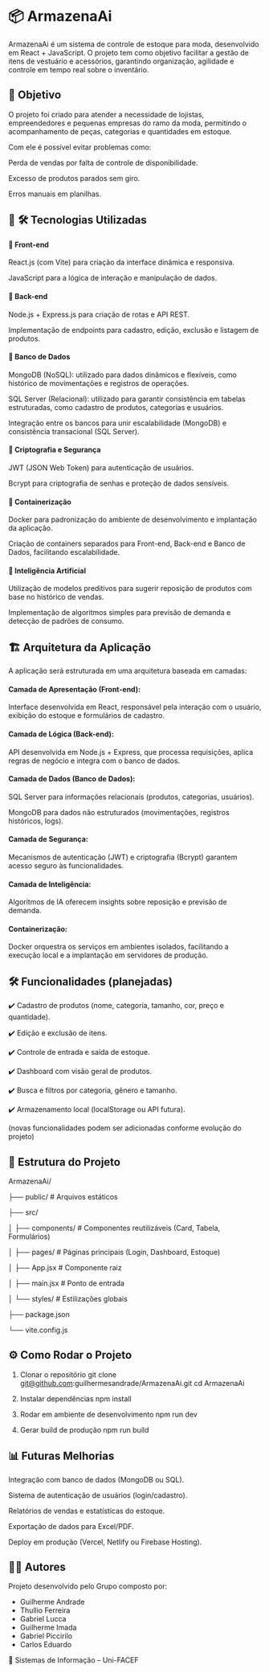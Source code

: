 # 📦 ArmazenaAi

ArmazenaAi é um sistema de controle de estoque para moda, desenvolvido em React + JavaScript.
O projeto tem como objetivo facilitar a gestão de itens de vestuário e acessórios, garantindo organização, agilidade e controle em tempo real sobre o inventário.

## 🎯 Objetivo

O projeto foi criado para atender a necessidade de lojistas, empreendedores e pequenas empresas do ramo da moda, permitindo o acompanhamento de peças, categorias e quantidades em estoque.

Com ele é possível evitar problemas como:

Perda de vendas por falta de controle de disponibilidade.

Excesso de produtos parados sem giro.

Erros manuais em planilhas.

## 🚀 🛠️ Tecnologias Utilizadas
#### 🔹 Front-end

React.js (com Vite) para criação da interface dinâmica e responsiva.

JavaScript para a lógica de interação e manipulação de dados.

#### 🔹 Back-end

Node.js + Express.js para criação de rotas e API REST.

Implementação de endpoints para cadastro, edição, exclusão e listagem de produtos.

#### 🔹 Banco de Dados

MongoDB (NoSQL): utilizado para dados dinâmicos e flexíveis, como histórico de movimentações e registros de operações.

SQL Server (Relacional): utilizado para garantir consistência em tabelas estruturadas, como cadastro de produtos, categorias e usuários.

Integração entre os bancos para unir escalabilidade (MongoDB) e consistência transacional (SQL Server).

#### 🔹 Criptografia e Segurança

JWT (JSON Web Token) para autenticação de usuários.

Bcrypt para criptografia de senhas e proteção de dados sensíveis.

#### 🔹 Containerização

Docker para padronização do ambiente de desenvolvimento e implantação da aplicação.

Criação de containers separados para Front-end, Back-end e Banco de Dados, facilitando escalabilidade.

#### 🔹 Inteligência Artificial

Utilização de modelos preditivos para sugerir reposição de produtos com base no histórico de vendas.

Implementação de algoritmos simples para previsão de demanda e detecção de padrões de consumo.

## 🏗️ Arquitetura da Aplicação

A aplicação será estruturada em uma arquitetura baseada em camadas:

#### Camada de Apresentação (Front-end):
Interface desenvolvida em React, responsável pela interação com o usuário, exibição do estoque e formulários de cadastro.

#### Camada de Lógica (Back-end):
API desenvolvida em Node.js + Express, que processa requisições, aplica regras de negócio e integra com o banco de dados.

#### Camada de Dados (Banco de Dados):
SQL Server para informações relacionais (produtos, categorias, usuários).

MongoDB para dados não estruturados (movimentações, registros históricos, logs).

#### Camada de Segurança:
Mecanismos de autenticação (JWT) e criptografia (Bcrypt) garantem acesso seguro às funcionalidades.

#### Camada de Inteligência:
Algoritmos de IA oferecem insights sobre reposição e previsão de demanda.

#### Containerização: 
Docker orquestra os serviços em ambientes isolados, facilitando a execução local e a implantação em servidores de produção.

## 🛠️ Funcionalidades (planejadas)

✔️ Cadastro de produtos (nome, categoria, tamanho, cor, preço e quantidade).

✔️ Edição e exclusão de itens.

✔️ Controle de entrada e saída de estoque.

✔️ Dashboard com visão geral de produtos.

✔️ Busca e filtros por categoria, gênero e tamanho.

✔️ Armazenamento local (localStorage ou API futura).

(novas funcionalidades podem ser adicionadas conforme evolução do projeto)

## 📂 Estrutura do Projeto

ArmazenaAi/

 ├── public/            # Arquivos estáticos
 
 ├── src/
 
 │   ├── components/    # Componentes reutilizáveis (Card, Tabela, Formulários)
 
 │   ├── pages/         # Páginas principais (Login, Dashboard, Estoque)
 
 │   ├── App.jsx        # Componente raiz
 
 │   ├── main.jsx       # Ponto de entrada
 
 │   └── styles/        # Estilizações globais
 
 ├── package.json
 
 └── vite.config.js

## ⚙️ Como Rodar o Projeto
1. Clonar o repositório
git clone git@github.com:guilhermesandrade/ArmazenaAi.git
cd ArmazenaAi

2. Instalar dependências
npm install

3. Rodar em ambiente de desenvolvimento
npm run dev

4. Gerar build de produção
npm run build

## 📊 Futuras Melhorias

Integração com banco de dados (MongoDB ou SQL).

Sistema de autenticação de usuários (login/cadastro).

Relatórios de vendas e estatísticas do estoque.

Exportação de dados para Excel/PDF.

Deploy em produção (Vercel, Netlify ou Firebase Hosting).

## 👨‍💻 Autores

Projeto desenvolvido pelo Grupo composto por:
- Guilherme Andrade
- Thullio Ferreira
- Gabriel Lucca
- Guilherme Imada
- Gabriel Piccirilo
- Carlos Eduardo 

📌 Sistemas de Informação – Uni-FACEF
